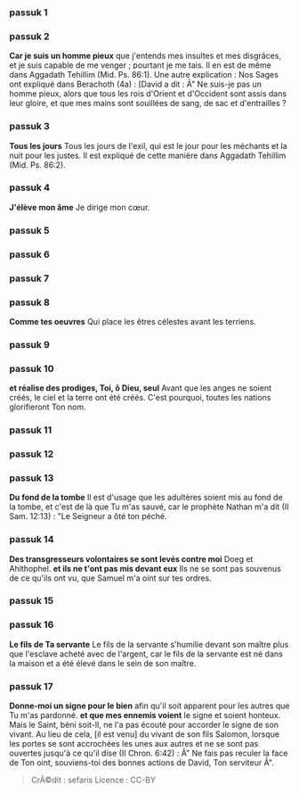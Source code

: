 
### passuk 1

### passuk 2
<b>Car je suis un homme pieux</b> que j'entends mes insultes et mes disgrâces, et je suis capable de me venger ; pourtant je me tais. Il en est de même dans Aggadath Tehillim (Mid. Ps. 86:1). Une autre explication : Nos Sages ont expliqué dans Berachoth (4a) : [David a dit : Â" Ne suis-je pas un homme pieux, alors que tous les rois d'Orient et d'Occident sont assis dans leur gloire, et que mes mains sont souillées de sang, de sac et d'entrailles ?

### passuk 3
<b>Tous les jours</b> Tous les jours de l'exil, qui est le jour pour les méchants et la nuit pour les justes. Il est expliqué de cette manière dans Aggadath Tehillim (Mid. Ps. 86:2).

### passuk 4
<b>J'élève mon âme</b> Je dirige mon cœur.

### passuk 5

### passuk 6

### passuk 7

### passuk 8
<b>Comme tes oeuvres</b> Qui place les êtres célestes avant les terriens.

### passuk 9

### passuk 10
<b>et réalise des prodiges, Toi, ô Dieu, seul</b> Avant que les anges ne soient créés, le ciel et la terre ont été créés. C'est pourquoi, toutes les nations glorifieront Ton nom.

### passuk 11

### passuk 12

### passuk 13
<b>Du fond de la tombe</b> Il est d'usage que les adultères soient mis au fond de la tombe, et c'est de là que Tu m'as sauvé, car le prophète Nathan m'a dit (II Sam. 12:13) : "Le Seigneur a ôté ton péché.

### passuk 14
<b>Des transgresseurs volontaires se sont levés contre moi</b> Doeg et Ahithophel.
<b>et ils ne t'ont pas mis devant eux</b> Ils ne se sont pas souvenus de ce qu'ils ont vu, que Samuel m'a oint sur tes ordres.

### passuk 15

### passuk 16
<b>Le fils de Ta servante</b> Le fils de la servante s'humilie devant son maître plus que l'esclave acheté avec de l'argent, car le fils de la servante est né dans la maison et a été élevé dans le sein de son maître.

### passuk 17
<b>Donne-moi un signe pour le bien</b> afin qu'il soit apparent pour les autres que Tu m'as pardonné.
<b>et que mes ennemis voient</b> le signe et soient honteux. Mais le Saint, béni soit-Il, ne l'a pas écouté pour accorder le signe de son vivant. Au lieu de cela, [il est venu] du vivant de son fils Salomon, lorsque les portes se sont accrochées les unes aux autres et ne se sont pas ouvertes jusqu'à ce qu'il dise (II Chron. 6:42) : Â" Ne fais pas reculer la face de Ton oint, souviens-toi des bonnes actions de David, Ton serviteur Â".

>CrÃ©dit : sefaris
>Licence : CC-BY
